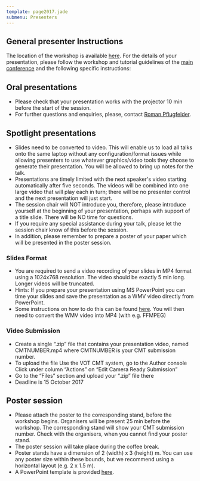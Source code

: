 ```yaml
---
template: page2017.jade
submenu: Presenters
---
```


## General presenter Instructions

The location of the workshop is available [here](http://iccv2017.thecvf.com/program/workshops). For the details of your presentation, please follow the workshop and tutorial guidelines of the [main conference](http://iccv2017.thecvf.com/submission/presentation) and the following specific instructions:

## Oral presentations

 * Please check that your presentation works with the projector 10 min before the start of the session.
 * For further questions and enquiries, please, contact [Roman Pflugfelder](roman.pflugfelder@tuwien.ac.at).

## Spotlight presentations

 * Slides need to be converted to video. This will enable us to load all talks onto the same laptop without any configuration/format issues while allowing presenters to use whatever graphics/video tools they choose to generate their presentation. You will be allowed to bring up notes for the talk.
 * Presentations are timely limited with the next speaker's video starting automatically after five seconds. The videos will be combined into one large video that will play each in turn; there will be no presenter control and the next presentation will just start.
 * The session chair will NOT introduce you, therefore, please introduce yourself at the beginning of your presentation, perhaps with support of a title slide. There will be NO time for questions.
 * If you require any special assistance during your talk, please let the session chair know of this before the session.
 * In addition, please remember to prepare a poster of your paper which will be presented in the poster session.

### Slides Format
 * You are required to send a video recording of your slides in MP4 format using a 1024x768 resolution. The video should be exactly 5 min long. Longer videos will be truncated.
 * Hints: If you prepare your presentation using MS PowerPoint you can time your slides and save the presentation as a WMV video directly from PowerPoint.
 * Some instructions on how to do this can be found [here](https://support.office.com/en-us/article/Turn-your-presentation-into-a-video-c140551f-cb37-4818-b5d4-3e30815c3e83). You will then need to convert the WMV video into MP4 (with e.g. FFMPEG)

### Video Submission

 * Create a single “.zip” file that contains your presentation video, named CMTNUMBER.mp4 where CMTNUMBER is your CMT submission number.
 * To upload the file Use the VOT CMT system, go to the Author console Click under column “Actions” on “Edit Camera Ready Submission”
 * Go to the “Files” section and upload your “.zip” file there
 * Deadline is 15 October 2017

## Poster session

 * Please attach the poster to the corresponding stand, before the workshop begins. Organisers will be present 25 min before the workshop. The corresponding stand will show your CMT submission number. Check with the organisers, when you cannot find your poster stand.
 * The poster session will take place during the coffee break.
 * Poster stands have a dimension of 2 (width) x 3 (height) m. You can use any poster size within these bounds, but we recommend using a horizontal layout (e.g. 2 x 1.5 m).
 * A PowerPoint template is provided [here](http://iccv2017.thecvf.com/files/iccv17_poster_template.pptx).


